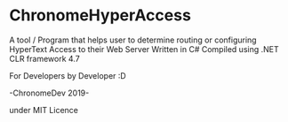 # ChronomeHyperAccess
A tool / Program that helps user to determine routing or configuring HyperText Access to their Web Server
Written in C#
Compiled using .NET CLR framework 4.7


For Developers by Developer :D


-ChronomeDev 2019-

under MIT Licence 
